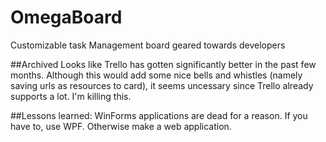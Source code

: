 # OmegaBoard
Customizable task Management board geared towards developers

##Archived
Looks like Trello has gotten significantly better in the past few months. Although this would add some nice bells and whistles (namely saving urls as resources to card), it seems uncessary since Trello already supports a lot. I'm killing this. 

##Lessons learned:
WinForms applications are dead for a reason. If you have to, use WPF. Otherwise make a web application.
